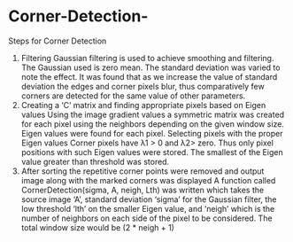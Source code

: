 # Corner-Detection-
Steps for Corner Detection 
1) Filtering 
Gaussian filtering is used to achieve smoothing and filtering. The Gaussian used is zero mean. The standard deviation was varied to note the effect. It was found that as we increase the value of standard deviation the edges and corner pixels blur, thus comparatively few corners are detected for the same value of other parameters. 
2) Creating a ‘C’ matrix and finding appropriate pixels based on Eigen values 
Using the image gradient values a symmetric matrix was created for each pixel using the neighbors depending on the given window size. Eigen values were found for each pixel. 
Selecting pixels with the proper Eigen values 
Corner pixels have λ1 > 0 and λ2> zero. Thus only pixel positions with such Eigen values were stored. The smallest of the Eigen value greater than threshold was stored. 
3) After sorting the repetitive corner points were removed and output image along with the marked corners was displayed A function called CornerDetection(sigma, A, neigh, Lth) was written which takes the source image ‘A’, standard deviation ‘sigma’ for the Gaussian filter, the low threshold ‘lth’ on the smaller Eigen value, and ‘neigh’ which is the number of neighbors on each side of the pixel to be considered. The total window size would be (2 * neigh + 1) 
